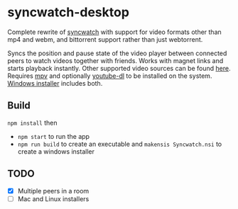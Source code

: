# syncwatch-desktop

Complete rewrite of [syncwatch](https://github.com/utkuce/syncwatch) with support for video formats other than mp4 and webm, and bittorrent support rather than just webtorrent.

Syncs the position and pause state of the video player between connected peers to watch videos together with friends. 
Works with magnet links and starts playback instantly. Other supported video sources can be found 
[here](http://ytdl-org.github.io/youtube-dl/supportedsites.html).
Requires [mpv](https://mpv.io/) and optionally [youtube-dl](https://youtube-dl.org/) to be installed on the system. 
[Windows installer](https://github.com/utkuce/syncwatch-desktop/releases/download/v0.5.6/syncwatch-0.5.6.exe) includes both.

## Build
`npm install` then
- `npm start` to run the app
- `npm run build` to create an executable and `makensis Syncwatch.nsi` to create a windows installer

## TODO
- [x] Multiple peers in a room
- [ ] Mac and Linux installers
